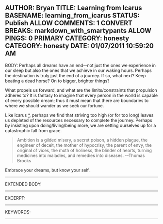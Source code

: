 AUTHOR: Bryan
TITLE: Learning from Icarus
BASENAME: learning_from_icarus
STATUS: Publish
ALLOW COMMENTS: 1
CONVERT BREAKS: markdown_with_smartypants
ALLOW PINGS: 0
PRIMARY CATEGORY: honesty
CATEGORY: honesty
DATE: 01/07/2011 10:59:20 AM
-----
BODY:
Perhaps all dreams have an end--not just the ones we experience in our sleep but also the ones that we achieve in our waking hours. Perhaps the destination is truly just the end of a journey. If so, what next? Keep beating a dead horse? On to bigger, brighter things?

What propels us forward, and what are the limits/constraints that propulsion adheres to? It is fantasy to imagine that every person in the world is capable of every possible dream; thus it must mean that there are boundaries to where we should wander as we seek our fortune.

Like Icarus [*](http://en.wikipedia.org/wiki/Icarus), perhaps we find that striving too high (or for too long) leaves us depleted of the resources necessary to complete the journey. Perhaps by insisting upon doing/living/being more, we are setting ourselves up for a catastrophic fall from grace.

> Ambition is a gilded misery, a secret poison, a hidden plague, the engineer of deceit, the mother of hypocrisy, the parent of envy, the original of vices, the moth of holiness, the blinder of hearts, turning medicines into maladies, and remedies into diseases. --Thomas Brooks

Embrace your dreams, but know your self.

-----
EXTENDED BODY:

-----
EXCERPT:

-----
KEYWORDS:

-----


